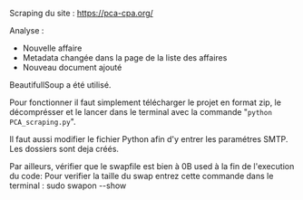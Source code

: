 Scraping du site : https://pca-cpa.org/

Analyse :
- Nouvelle affaire
- Metadata changée dans la page de la liste des affaires
- Nouveau document ajouté

BeautifullSoup a été utilisé.

Pour fonctionner il faut simplement télécharger le projet en format zip, le décomprésser et le lancer dans le terminal avec la commande "```python PCA_scraping.py```". 

Il faut aussi modifier le fichier Python afin d'y entrer les paramétres SMTP. Les dossiers sont deja créés.

Par ailleurs, vérifier que le swapfile est bien à 0B used à la fin de l'execution du code:
Pour verifier la taille du swap entrez cette commande dans le terminal : sudo swapon --show